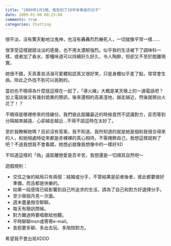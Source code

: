 ```yaml
---
title: "2009年1月1號，我告別了19年來單身的日子"
date: 2009-01-06 00:23:04
comments: true
categories: Chatting
---
```

<p>很平淡，沒有驚天動地泣鬼神，也沒有轟轟烈烈嚇死人，一切就像平常一樣......</p><p>很享受這樣甜甜淡淡的感覺，也不用太濃郁強烈。似乎我的生活被下了調味料一樣，或者加了香水，那種味道可以持續好久好久，令人陶醉，但卻又不至於脫離現實。</p><p>她很不錯，天真善良活潑可愛體貼認真又很好笑，只是身體似乎差了點，常常會生病。除此之外找不到可以挑剔的。</p><p>當初也不曉得為什麼就這樣在一起了，「導火線」大概是某天晚上的一通電話吧？加上電話後又有幾封詭異的簡訊，後來還相約高美溼地，越走越近，然後就擦出火花了！？</p><p>不曉得是哪裡修來的怪緣份，我們彼此距離最近的時候竟然不認識對方，反而等到分隔越來越遠，心卻越走越近...不得不說這時在太妙了。</p><p>至於我瞭解她嗎？目前沒有答案，我不知道。我所知道的就是她是個和我很合得來的人，和她相處時從來都是赤裸裸的真心相待，不需掩飾自己，我想這樣就夠了吧？不過我想我不會看錯，她想必就像我想像中的一樣好XD</p><p>不知道這樣的「偽」遠距離戀愛是否辛苦，我想還是一切順其自然吧～</p><p>遊戲規則：</p><ul><li>交往之後的結局只有兩個：結婚或分手，不管結果是前者後者，彼此都要做好準備，而且都是快樂的。</li><li>如果一段感情已經影響到自己所追求的生活，請為了自己和對方好選擇分手。</li><li>至少兩個月見一次面。</li><li>週末盡量撥空聊聊。</li><li>每天有簡訊問候。</li><li>對方難過時要唱歌給他聽。<br /></li><li>平時聊聊msn或寄寄e-mail。<br /></li><li>長假要多聊、多出去玩、多陪陪對方。</li></ul><p>希望我不會出局XDDD</p>
